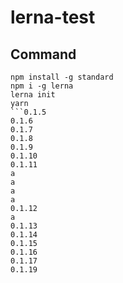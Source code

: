 # lerna-test

## Command

```
npm install -g standard
npm i -g lerna
lerna init
yarn
```0.1.5
0.1.6
0.1.7
0.1.8
0.1.9
0.1.10
0.1.11
a
a
a
a
0.1.12
a
0.1.13
0.1.14
0.1.15
0.1.16
0.1.17
0.1.19
